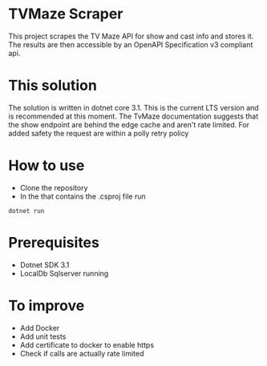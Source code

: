 # TVMaze Scraper

This project scrapes the TV Maze API for show and cast info and stores it.
The results are then accessible by an OpenAPI Specification v3 compliant api.

# This solution

The solution is written in dotnet core 3.1. This is the current LTS version and is recommended at this moment.
The TvMaze documentation suggests that the show endpoint are behind the edge cache and aren't rate limited. For added safety the request are within a polly retry policy

# How to use

- Clone the repository
- In the that contains the .csproj file run
```
dotnet run
```

# Prerequisites

- Dotnet SDK 3.1
- LocalDb Sqlserver running

# To improve
- Add Docker
- Add unit tests
- Add certificate to docker to enable https
- Check if calls are actually rate limited